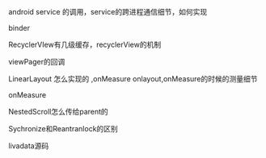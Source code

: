 android service 的调用，service的跨进程通信细节，如何实现

binder

RecyclerVIew有几级缓存，recyclerView的机制

viewPager的回调

LinearLayout 怎么实现的 ,onMeasure onlayout,onMeasure的时候的测量细节

onMeasure

NestedScroll怎么传给parent的

Sychronize和Reantranlock的区别

livadata源码


